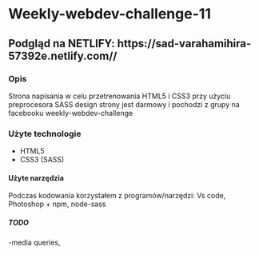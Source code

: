 # Weekly-webdev-challenge-11

<h2>Podgląd na NETLIFY: https://sad-varahamihira-57392e.netlify.com//</h2>
<h3>Opis</h3>
Strona napisania w celu przetrenowania HTML5 i CSS3 przy użyciu preprocesora SASS design strony jest darmowy i pochodzi z grupy na facebooku weekly-webdev-challenge

<h3>Użyte technologie</h3>
<ul>
  <li>HTML5 </li>
  <li>CSS3 (SASS) </li>
</ul>

<h4>Użyte narzędzia</h4>
Podczas kodowania korzystałem z programów/narzędzi: Vs code, Photoshop + npm, node-sass

<h5>TODO</h5>
-media queries,
